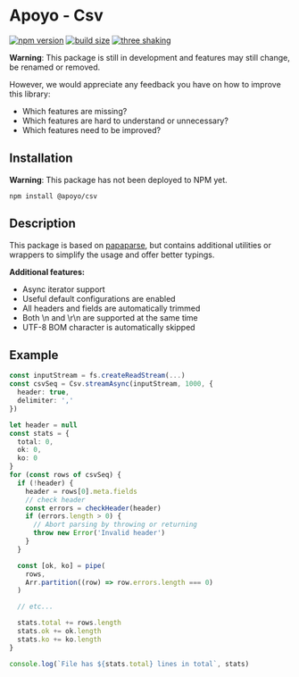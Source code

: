 # Apoyo - Csv

[![npm version](https://badgen.net/npm/v/@apoyo/csv)](https://www.npmjs.com/package/@apoyo/csv)
[![build size](https://badgen.net/bundlephobia/min/@apoyo/csv)](https://bundlephobia.com/result?p=@apoyo/csv)
[![three shaking](https://badgen.net/bundlephobia/tree-shaking/@apoyo/csv)](https://bundlephobia.com/result?p=@apoyo/csv)

**Warning**: This package is still in development and features may still change, be renamed or removed.

However, we would appreciate any feedback you have on how to improve this library:

- Which features are missing?
- Which features are hard to understand or unnecessary?
- Which features need to be improved?

## Installation

**Warning**: This package has not been deployed to NPM yet.

`npm install @apoyo/csv`

## Description

This package is based on [papaparse](https://www.papaparse.com/docs), but contains additional utilities or wrappers to simplify the usage and offer better typings.

**Additional features:**

- Async iterator support
- Useful default configurations are enabled
- All headers and fields are automatically trimmed
- Both \n and \r\n are supported at the same time
- UTF-8 BOM character is automatically skipped

## Example

```ts
const inputStream = fs.createReadStream(...)
const csvSeq = Csv.streamAsync(inputStream, 1000, {
  header: true,
  delimiter: ','
})

let header = null
const stats = {
  total: 0,
  ok: 0,
  ko: 0
}
for (const rows of csvSeq) {
  if (!header) {
    header = rows[0].meta.fields
    // check header
    const errors = checkHeader(header)
    if (errors.length > 0) {
      // Abort parsing by throwing or returning
      throw new Error('Invalid header')
    }
  }

  const [ok, ko] = pipe(
    rows,
    Arr.partition((row) => row.errors.length === 0)
  )

  // etc...

  stats.total += rows.length
  stats.ok += ok.length
  stats.ko += ko.length
}

console.log(`File has ${stats.total} lines in total`, stats)
```
